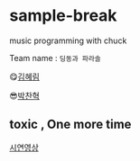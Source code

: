 # sample-break
music programming with chuck

Team name : `딩동과 파라솔`

😋[김혜림](https://github.com/khr98)

😎[박찬혁](https://github.com/ChanhyukPark-Tech)


## toxic , One more time


[시연영상](https://youtu.be/Z48w-PDYDNY)
